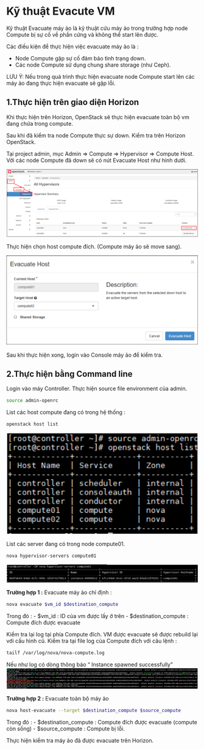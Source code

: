 # Kỹ thuật Evacute VM 

Kỹ thuật Evacuate máy ảo là kỹ thuật cứu máy ảo trong trường hợp node Compute bị sự cố về phần cứng và không thể start lên được. 

Các điều kiện để thực hiện việc evacuate máy ảo là : 
- Node Compute gặp sự cố đảm bảo tình trạng down. 
- Các node Compute sử dụng chung share storage (như Ceph).

LƯU Ý: Nếu trong quá trình thực hiện evacuate node Compute start lên các máy ảo đang thực hiện evacuate sẽ gặp lỗi.

## 1.Thực hiện trên giao diện Horizon

Khi thực hiện trên Horizon, OpenStack sẽ thực hiện evacuate toàn bộ vm đang chứa trong compute.

Sau khi đã kiểm tra node Compute thực sự down. Kiểm tra trên Horizon OpenStack. 

Tại project admin, mục Admin => Compute => Hypervisor => Compute Host. Với các node Compute đã down sẽ có nút Evacuate Host như hình dưới. 

![](../../images/evacute01.png)

Thực hiện chọn host compute đích. (Compute máy ảo sẽ move sang).

![](../../images/evacute02.png)

Sau khi thực hiện xong, login vào Console máy ảo để kiểm tra.

## 2.Thực hiện bằng Command line
Login vào máy Controller. Thực hiện source file environment của admin.
```sh
source admin-openrc
```

List các host compute đang có trong hệ thống :
```sh 
openstack host list
```
![](../../images/evacute03.png)

List các server đang có trong node compute01. 
```sh 
nova hypervisor-servers compute01
```
![](../../images/evacute04.png)

**Trường hợp 1 :** Evacuate máy ảo chỉ định : 
```sh 
nova evacuate $vm_id $destination_compute
```

Trong đó : 
    - $vm_id : ID của vm được lấy ở trên
    - $destination_compute : Compute đích được evacuate

Kiểm tra lại log tại phía Compute đích. VM được evacuate sẽ được rebuild lại với cấu hình cũ. Kiểm tra tại file log của Compute đích với câu lệnh : 
```sh 
tailf /var/log/nova/nova-compute.log
```

Nếu như log có dòng thông báo “ Instance spawned successfully” 
![](../../images/evacute05.png)

**Trường hợp 2 :** Evacuate toàn bộ máy ảo
```sh 
nova host-evacuate --target $destination_compute $source_compute
```

Trong đó : 
    - $destination_compute : Compute đích được evacuate (compute còn sống)
    - $source_compute : Compute bị lỗi.

Thực hiện kiểm tra máy ảo đã được evacuate trên Horizon.
